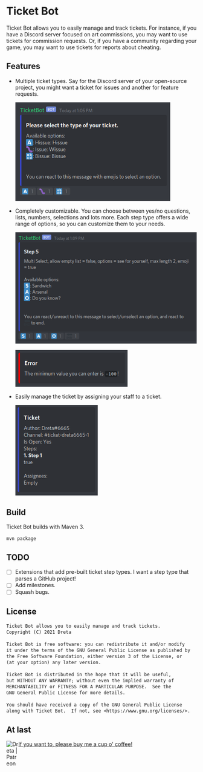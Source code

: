 # Ticket Bot

Ticket Bot allows you to easily manage and track tickets. For instance, if you have a Discord server focused on art
commissions, you may want to use tickets for commission requests. Or, if you have a community regarding your game, you
may want to use tickets for reports about cheating.

## Features

* Multiple ticket types. Say for the Discord server of your open-source project, you might want a ticket for issues and
  another for feature requests.

  ![Discord embed sent by TicketBot with color blue saying please select the type of your ticket.](images/img0.png)

* Completely customizable. You can choose between yes/no questions, lists, numbers, selections and lots more. Each step
  type offers a wide range of options, so you can customize them to your needs.

  ![Discord embed sent by TicketBot with color blue for step 5 of a ticket. This step is a multi select step and the available options are S for sandwich, A for arsenal and O for do you know. The information message reads you can react or unreact to this message to select or unselect an option, and react to the end emoji to end.](images/img1.png)

  ![Discord embed sent by TicketBot with color red for an error saying the minimum value you can enter is negative one hundred.](images/img2.png)

* Easily manage the ticket by assigning your staff to a ticket.

  ![Discord embed sent by TicketBot detailing a ticket showing the author, the channel, whether the ticket is open or not, the steps of the ticket and the assignees.](images/img3.png)

## Build

Ticket Bot builds with Maven 3.

```
mvn package
```

## TODO

- [ ] Extensions that add pre-built ticket step types. I want a step type that parses a GitHub project!
- [ ] Add milestones.
- [ ] Squash bugs.

## License

```
Ticket Bot allows you to easily manage and track tickets.
Copyright (C) 2021 Dreta

Ticket Bot is free software: you can redistribute it and/or modify
it under the terms of the GNU General Public License as published by
the Free Software Foundation, either version 3 of the License, or
(at your option) any later version.

Ticket Bot is distributed in the hope that it will be useful,
but WITHOUT ANY WARRANTY; without even the implied warranty of
MERCHANTABILITY or FITNESS FOR A PARTICULAR PURPOSE.  See the
GNU General Public License for more details.

You should have received a copy of the GNU General Public License
along with Ticket Bot.  If not, see <https://www.gnu.org/licenses/>.
```

## At last

<a href="https://patreon.com/Dreta"><img align="left" alt="Dreta | Patreon" width="32px" src="https://image.flaticon.com/icons/svg/2111/2111548.svg" />
If you want to, please buy me a cup o' coffee!</a>
